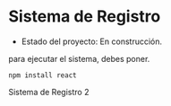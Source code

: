 <h1> Sistema de Registro </h1>

- Estado del proyecto: En construcción.

para ejecutar el sistema, debes poner.

``` npm install react ```

Sistema de Registro 2
